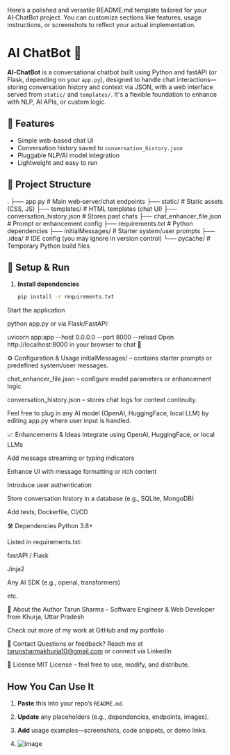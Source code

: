 Here’s a polished and versatile README.md template tailored for your AI‑ChatBot project. You can customize sections like features, usage instructions, or screenshots to reflect your actual implementation.

# AI ChatBot 🤖

**AI‑ChatBot** is a conversational chatbot built using Python and fastAPI (or Flask, depending on your `app.py`), designed to handle chat interactions—storing conversation history and context via JSON, with a web interface served from `static/` and `templates/`. It's a flexible foundation to enhance with NLP, AI APIs, or custom logic.

## 🔧 Features

- Simple web-based chat UI
- Conversation history saved to `conversation_history.json`
- Pluggable NLP/AI model integration
- Lightweight and easy to run

## 🧩 Project Structure

.
├── app.py # Main web‑server/chat endpoints
├── static/ # Static assets (CSS, JS)
├── templates/ # HTML templates (chat UI)
├── conversation_history.json # Stores past chats
├── chat_enhancer_file.json # Prompt or enhancement config
├── requirements.txt # Python dependencies
├── initialMessages/ # Starter system/user prompts
├── .idea/ # IDE config (you may ignore in version control)
└── pycache/ # Temporary Python build files


## 🚀 Setup & Run

1. **Install dependencies**  
   ```bash
   pip install -r requirements.txt
Start the application

python app.py
or via Flask/FastAPI:

uvicorn app:app --host 0.0.0.0 --port 8000 --reload
Open http://localhost:8000 in your browser to chat 🎉

⚙️ Configuration & Usage
initialMessages/ – contains starter prompts or predefined system/user messages.

chat_enhancer_file.json – configure model parameters or enhancement logic.

conversation_history.json – stores chat logs for context continuity.

Feel free to plug in any AI model (OpenAI, HuggingFace, local LLM) by editing app.py where user input is handled.

📈 Enhancements & Ideas
Integrate using OpenAI, HuggingFace, or local LLMs

Add message streaming or typing indicators

Enhance UI with message formatting or rich content

Introduce user authentication

Store conversation history in a database (e.g., SQLite, MongoDB)

Add tests, Dockerfile, CI/CD

🛠 Dependencies
Python 3.8+

Listed in requirements.txt:

fastAPI / Flask

Jinja2

Any AI SDK (e.g., openai, transformers)

etc.

🔗 About the Author
Tarun Sharma – Software Engineer & Web Developer from Khurja, Uttar Pradesh 

Check out more of my work at GitHub and my portfolio 

🤝 Contact
Questions or feedback? Reach me at tarunsharmakhurja10@gmail.com or connect via LinkedIn 

📜 License
MIT License – feel free to use, modify, and distribute.

## How You Can Use It

1. **Paste** this into your repo’s `README.md`.
2. **Update** any placeholders (e.g., dependencies, endpoints, images).
3. **Add** usage examples—screenshots, code snippets, or demo links.

4. ![image](https://github.com/user-attachments/assets/94b3c03e-d662-4537-ab4c-0ac8c566d898)
